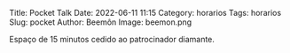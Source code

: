 Title: Pocket Talk
Date: 2022-06-11 11:15
Category: horarios
Tags: horarios
Slug: pocket
Author: Beemôn
Image: beemon.png

Espaço de 15 minutos cedido ao patrocinador diamante.